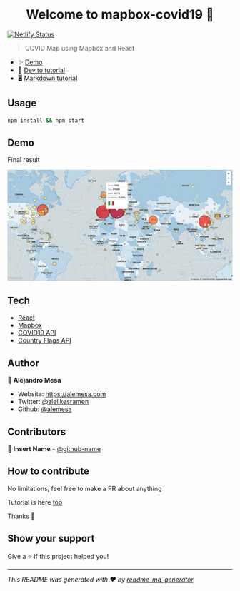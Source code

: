 <h1 align="center">Welcome to mapbox-covid19 👋</h1>

[![Netlify Status](https://api.netlify.com/api/v1/badges/97f38441-0fc1-4aac-b409-a11db658d9fb/deploy-status)](https://app.netlify.com/sites/mapbox-covid19/deploys)

> COVID Map using Mapbox and React

- ✨ [Demo](https://mapbox-covid19.netlify.com/)
- 📝 [Dev.to tutorial](https://dev.to/alemesa/mapbox-1np9-temp-slug-5215637?preview=455fe9c60e0be17c11b6724f784c925c749ea4903d142879007ca81ce828269365b3e54ce828eba13a88288a9e8178445214a68d81a66a5f4f7355d1)
- 🖥️ [Markdown tutorial](./TUTORIAL.md)

## Usage

```sh
npm install && npm start
```

## Demo

Final result

<img alt="Version" src="./screens/step_4.png" />

## Tech

- [React](https://create-react-app.dev/)
- [Mapbox](https://www.mapbox.com/)
- [COVID19 API](https://docs.corona.lmao-xd.wtf/version-2)
- [Country Flags API](https://www.countryflags.io)

## Author

👤 **Alejandro Mesa**

- Website: https://alemesa.com
- Twitter: [@alelikesramen](https://twitter.com/alelikesramen)
- Github: [@alemesa](https://github.com/alemesa)

## Contributors

👤 **Insert Name** - [@github-name](https://github.com/username)

## How to contribute

No limitations, feel free to make a PR about anything

Tutorial is here [too](./TUTORIAL.md)

Thanks 🙏

## Show your support

Give a ⭐️ if this project helped you!

---

_This README was generated with ❤️ by [readme-md-generator](https://github.com/kefranabg/readme-md-generator)_
